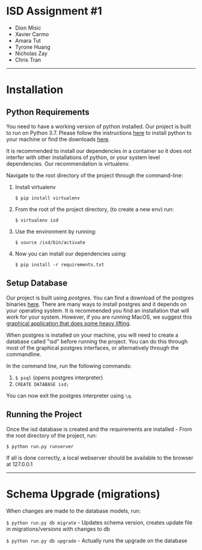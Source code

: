# ISD Assignment #1 

* Dion Misic
* Xavier Carmo
* Amara Tut 
* Tyrone Huang 
* Nicholas Zay
* Chris Tran

---

# Installation 

## Python Requirements

You need to have a working version of python installed.
Our project is built to run on Python 3.7. Please follow the instructions [here](https://wiki.python.org/moin/BeginnersGuide/Download) to install python to your machine or find the downloads [here](https://www.python.org/downloads/).

It is recommended to install our dependencies in a container so it does not interfer
with other installations of python, or your system level dependencies. 
Our recommendation is virtualenv. 

Navigate to the root directory of the project through the command-line: 

1. Install virtualenv

    `$ pip install virtualenv`

2. From the root of the project directory, (to create a new env) run:

    `$ virtualenv isd`

3. Use the environment by running:

    `$ source /isd/bin/activate`

4. Now you can install our dependencies using:

    `$ pip install -r requirements.txt`

## Setup Database

Our project is built using *postgres*. You can find a download of the postgres binaries [here](https://www.postgresql.org/download/).
There are many ways to install postgres and it depends on your operating system. It is recommended you find an installation that will work for your system. However, if you are running MacOS, we suggest this [graphical application that does some heavy lifting](https://postgresapp.com/).

When postgres is installed on your machine, you will need to create a database called "isd" before running the project.
You can do this through most of the graphical postgres interfaces, or alternatively through the commandline.

In the command line, run the following commands:

1. `$ psql` (opens postgres interpreter)
2. `CREATE DATABASE isd;`

You can now exit the postgres interpreter using `\q`.


## Running the Project
Once the isd database is created and the requirements are installed - 
From the root directory of the project, run:

`$ python run.py runserver`

If all is done correctly, a local webserver should be available to the browser at 127.0.0.1
   
---


# Schema Upgrade (migrations)

When changes are made to the database models, run:

`$ python run.py db migrate` - Updates schema version, creates update file in migrations/versions with changes to db

`$ python run.py db upgrade` - Actually runs the upgrade on the database 



